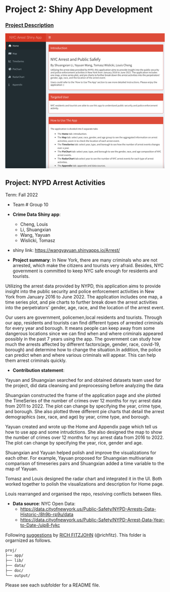 # Project 2: Shiny App Development

### [Project Description](doc/project2_desc.md)

![screenshot](doc/figs/Home.png)



## Project: NYPD Arrest Activities
Term: Fall 2022

+ Team # Group 10
+ **Crime Data Shiny app**:
	+ Cheng, Louis
	+ Li, Shuangxian
	+ Wang, Yayuan
	+ Wislicki, Tomasz

+ shiny link: https://wangyayuan.shinyapps.io/Arrest/ 

+ **Project summary**:
In New York, there are many criminals who are not arrested, which make the citizens and tourists very afraid. Besides, NYC government is committed to keep NYC safe enough for residents and tourists.

Utilizing the arrest data provided by NYPD, this application aims to provide insight into the public security and police enforcement activities in New York from January 2016 to June 2022. The application includes one map, a time series plot, and pie charts to further break down the arrest activities into the perpetrators' gender, age, race, and the location of the arrest event.

Our users are government, policemen,local residents and tourists. Through our app, residents and tourists can find different types of arrested criminals for every year and borough. It means people can keep away from some dangerous locations since we can find when and where criminals appeared possibly in the past 7 years using the app. The government can study how much the arrests affected  by different factors(age, gender, race, covid-19, borough) and determine how to change the situation.In addition, the police can predict when and where various criminals will appear. This can help them arrest criminals quickly.


+ **Contribution statement**: 

Yayuan and Shuangxian searched for and obtained datasets team used for the project, did data cleansing and preprocessing before analyzing the data

Shuangxian constructed the frame of the application page and she plotted the TimeSeries of  the number of crimes over 12 months for nyc arrest data from 2011 to 2022. The plot can change by specifying the year, crime type, and borough. She also plotted three different pie charts that detail the arrest demographics (sex, race, and age) by year, crime type, and borough.


Yayuan created and wrote up the Home and Appendix page which tell us how to use app and some intrudctions. She also designed the map to show the number of crimes over 12 months for nyc arrest data from 2016 to 2022. The plot can change by specifying the year, rice, gender and age. 

Shuangxian and Yayuan helped polish and improve the visualizations for each other. For example, Yayuan proposed for Shuangxian multivariate comparison of timeseries pairs and Shuangxian added a time variable to the map of Yayuan.

Tomasz and Louis designed the radar chart and integrated it in the UI. Both worked together to polish the visualizations and description for Home page.

Louis rearranged and organised the repo, resolving conflicts between files.

+ **Data source**: 
NYC Open Data:  
   + https://data.cityofnewyork.us/Public-Safety/NYPD-Arrests-Data-Historic-/8h9b-rp9u/data
   + https://data.cityofnewyork.us/Public-Safety/NYPD-Arrest-Data-Year-to-Date-/uip8-fykc

Following [suggestions](http://nicercode.github.io/blog/2013-04-05-projects/) by [RICH FITZJOHN](http://nicercode.github.io/about/#Team) (@richfitz). This folder is orgarnized as follows.

```
proj/
├── app/
├── lib/
├── data/
├── doc/
└── output/
```

Please see each subfolder for a README file.

